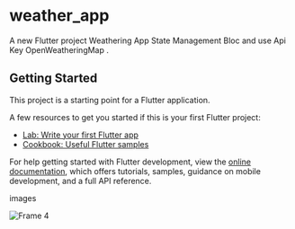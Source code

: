 # weather_app

A new Flutter project Weathering App State Management Bloc and use Api Key OpenWeatheringMap .

## Getting Started

This project is a starting point for a Flutter application.

A few resources to get you started if this is your first Flutter project:

- [Lab: Write your first Flutter app](https://docs.flutter.dev/get-started/codelab)
- [Cookbook: Useful Flutter samples](https://docs.flutter.dev/cookbook)

For help getting started with Flutter development, view the
[online documentation](https://docs.flutter.dev/), which offers tutorials,
samples, guidance on mobile development, and a full API reference.

images

![Frame 4](https://github.com/ndridm2/weather_app/assets/64353589/58b20053-42d0-435d-9029-87f76ffe4c0e)
